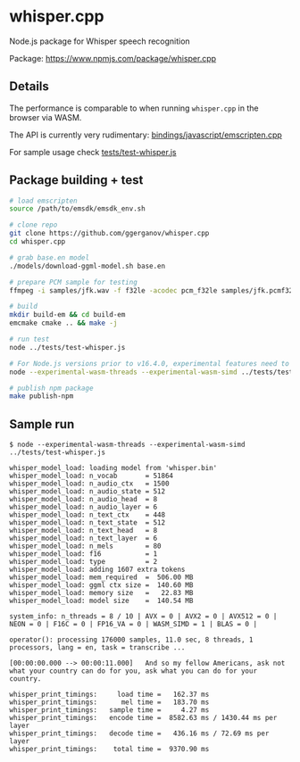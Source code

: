 # whisper.cpp

Node.js package for Whisper speech recognition

Package: https://www.npmjs.com/package/whisper.cpp

## Details

The performance is comparable to when running `whisper.cpp` in the browser via WASM.

The API is currently very rudimentary: [bindings/javascript/emscripten.cpp](/bindings/javascript/emscripten.cpp)

For sample usage check [tests/test-whisper.js](/tests/test-whisper.js)

## Package building + test

```bash
# load emscripten
source /path/to/emsdk/emsdk_env.sh

# clone repo
git clone https://github.com/ggerganov/whisper.cpp
cd whisper.cpp

# grab base.en model
./models/download-ggml-model.sh base.en

# prepare PCM sample for testing
ffmpeg -i samples/jfk.wav -f f32le -acodec pcm_f32le samples/jfk.pcmf32

# build
mkdir build-em && cd build-em
emcmake cmake .. && make -j

# run test
node ../tests/test-whisper.js

# For Node.js versions prior to v16.4.0, experimental features need to be enabled:
node --experimental-wasm-threads --experimental-wasm-simd ../tests/test-whisper.js

# publish npm package
make publish-npm
```

## Sample run

```text
$ node --experimental-wasm-threads --experimental-wasm-simd ../tests/test-whisper.js

whisper_model_load: loading model from 'whisper.bin'
whisper_model_load: n_vocab       = 51864
whisper_model_load: n_audio_ctx   = 1500
whisper_model_load: n_audio_state = 512
whisper_model_load: n_audio_head  = 8
whisper_model_load: n_audio_layer = 6
whisper_model_load: n_text_ctx    = 448
whisper_model_load: n_text_state  = 512
whisper_model_load: n_text_head   = 8
whisper_model_load: n_text_layer  = 6
whisper_model_load: n_mels        = 80
whisper_model_load: f16           = 1
whisper_model_load: type          = 2
whisper_model_load: adding 1607 extra tokens
whisper_model_load: mem_required  =  506.00 MB
whisper_model_load: ggml ctx size =  140.60 MB
whisper_model_load: memory size   =   22.83 MB
whisper_model_load: model size    =  140.54 MB

system_info: n_threads = 8 / 10 | AVX = 0 | AVX2 = 0 | AVX512 = 0 | NEON = 0 | F16C = 0 | FP16_VA = 0 | WASM_SIMD = 1 | BLAS = 0 |

operator(): processing 176000 samples, 11.0 sec, 8 threads, 1 processors, lang = en, task = transcribe ...

[00:00:00.000 --> 00:00:11.000]   And so my fellow Americans, ask not what your country can do for you, ask what you can do for your country.

whisper_print_timings:     load time =   162.37 ms
whisper_print_timings:      mel time =   183.70 ms
whisper_print_timings:   sample time =     4.27 ms
whisper_print_timings:   encode time =  8582.63 ms / 1430.44 ms per layer
whisper_print_timings:   decode time =   436.16 ms / 72.69 ms per layer
whisper_print_timings:    total time =  9370.90 ms
```
